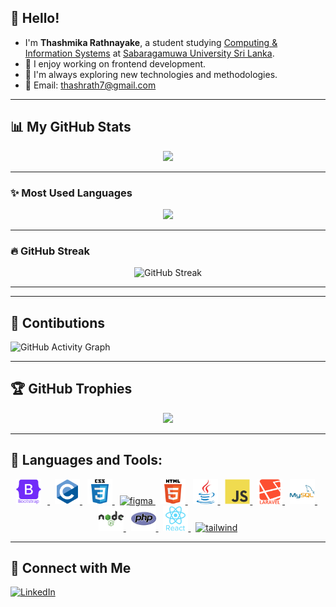 ## 👋 Hello!

- I'm **Thashmika Rathnayake**, a student studying [Computing & Information Systems](https://www.sab.ac.lk/computing/undergraduate/bsc-is-about) at [Sabaragamuwa University Sri Lanka](https://www.sab.ac.lk/).
- 🎨 I enjoy working on frontend development.
- 🌱 I'm always exploring new technologies and methodologies.
- 📧 Email: [thashrath7@gmail.com](mailto:thashrath7@gmail.com)

---

## 📊 My GitHub Stats

<div align="center">
  <img src="https://github-readme-stats.vercel.app/api?username=ThashmikaRathnayake&show_icons=true&theme=cobalt&card_height=200" height="200"/>
</div>

---

### ✨ Most Used Languages

<div align="center">
  <img src="https://github-readme-stats.vercel.app/api/top-langs/?username=ThashmikaRathnayake&layout=compact&theme=cobalt&card_height=200" height="200"/>
</div>

---

### 🔥 GitHub Streak

<div align="center">
  <img src="https://github-readme-streak-stats.herokuapp.com/?user=ThashmikaRathnayake&theme=dark" alt="GitHub Streak"/>
</div>

---

---

## 🌟 Contibutions

![GitHub Activity Graph](https://github-readme-activity-graph.vercel.app/graph?username=ThashmikaRathnayake&theme=github-compact)

---

## 🏆 GitHub Trophies

<div align="center">
  <img src="https://github-profile-trophy.vercel.app/?username=ThashmikaRathnayake&theme=highcontrast&no-bg=true&margin-w=10"/>
</div>

---

## 🧰 Languages and Tools:

<p align="center">
  <a href="https://getbootstrap.com" target="_blank" rel="noreferrer">
    <img src="https://raw.githubusercontent.com/devicons/devicon/master/icons/bootstrap/bootstrap-plain-wordmark.svg" alt="bootstrap" width="40" height="40" style="margin-right:10px;"/>
  </a>
  &nbsp;
  <a href="https://www.cprogramming.com/" target="_blank" rel="noreferrer">
    <img src="https://raw.githubusercontent.com/devicons/devicon/master/icons/c/c-original.svg" alt="c" width="40" height="40"/>
  </a>
  &nbsp;
  <a href="https://www.w3schools.com/css/" target="_blank" rel="noreferrer">
    <img src="https://raw.githubusercontent.com/devicons/devicon/master/icons/css3/css3-original-wordmark.svg" alt="css3" width="40" height="40"/>
  </a>
  &nbsp;
  <a href="https://www.figma.com/" target="_blank" rel="noreferrer">
    <img src="https://www.vectorlogo.zone/logos/figma/figma-icon.svg" alt="figma" width="40" height="40"/>
  </a>
  &nbsp;
  <a href="https://www.w3.org/html/" target="_blank" rel="noreferrer">
    <img src="https://raw.githubusercontent.com/devicons/devicon/master/icons/html5/html5-original-wordmark.svg" alt="html5" width="40" height="40"/>
  </a>
  &nbsp;
  <a href="https://www.java.com" target="_blank" rel="noreferrer">
    <img src="https://raw.githubusercontent.com/devicons/devicon/master/icons/java/java-original.svg" alt="java" width="40" height="40"/>
  </a>
  &nbsp;
  <a href="https://developer.mozilla.org/en-US/docs/Web/JavaScript" target="_blank" rel="noreferrer">
    <img src="https://raw.githubusercontent.com/devicons/devicon/master/icons/javascript/javascript-original.svg" alt="javascript" width="40" height="40"/>
  </a>
  &nbsp;
  <a href="https://laravel.com/" target="_blank" rel="noreferrer">
    <img src="https://raw.githubusercontent.com/devicons/devicon/master/icons/laravel/laravel-plain-wordmark.svg" alt="laravel" width="40" height="40"/>
  </a>
  &nbsp;
  <a href="https://www.mysql.com/" target="_blank" rel="noreferrer">
    <img src="https://raw.githubusercontent.com/devicons/devicon/master/icons/mysql/mysql-original-wordmark.svg" alt="mysql" width="40" height="40"/>
  </a>
  &nbsp;
  <a href="https://nodejs.org" target="_blank" rel="noreferrer">
    <img src="https://raw.githubusercontent.com/devicons/devicon/master/icons/nodejs/nodejs-original-wordmark.svg" alt="nodejs" width="40" height="40"/>
  </a>
  &nbsp;
  <a href="https://www.php.net" target="_blank" rel="noreferrer">
    <img src="https://raw.githubusercontent.com/devicons/devicon/master/icons/php/php-original.svg" alt="php" width="40" height="40"/>
  </a>
  &nbsp;
  <a href="https://reactjs.org/" target="_blank" rel="noreferrer">
    <img src="https://raw.githubusercontent.com/devicons/devicon/master/icons/react/react-original-wordmark.svg" alt="react" width="40" height="40"/>
  </a>
  &nbsp;
  <a href="https://tailwindcss.com/" target="_blank" rel="noreferrer">
    <img src="https://www.vectorlogo.zone/logos/tailwindcss/tailwindcss-icon.svg" alt="tailwind" width="40" height="40"/>
  </a>
</p>


---

## 💛 Connect with Me

<p align="left">
  <a href="https://linkedin.com/in/thashmikarathnayake" target="_blank">
    <img src="https://raw.githubusercontent.com/rahuldkjain/github-profile-readme-generator/master/src/images/icons/Social/linked-in-alt.svg" alt="LinkedIn" height="30" width="40"/>
  </a>
</p>

